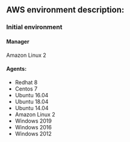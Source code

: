 ## AWS environment description:

### Initial environment
#### Manager
Amazon Linux 2
#### Agents:
* Redhat 8
* Centos 7
* Ubuntu 16.04
* Ubuntu 18.04
* Ubuntu 14.04
* Amazon Linux 2
* Windows 2019
* Windows 2016
* Windows 2012